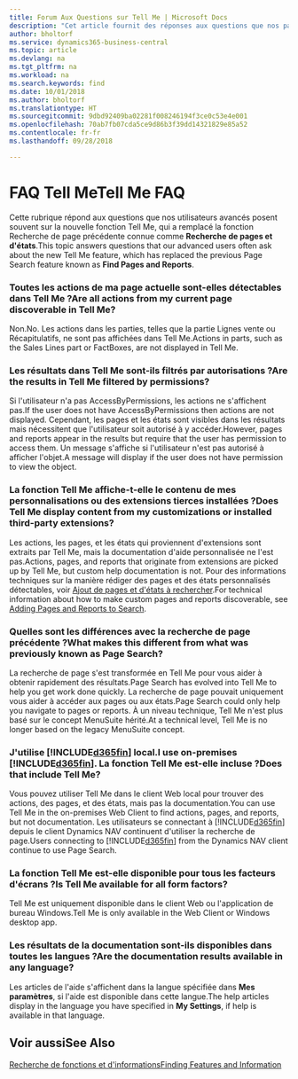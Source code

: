 ```yaml
---
title: Forum Aux Questions sur Tell Me | Microsoft Docs
description: "Cet article fournit des réponses aux questions que nos partenaires et clients posent souvent sur Tell Me."
author: bholtorf
ms.service: dynamics365-business-central
ms.topic: article
ms.devlang: na
ms.tgt_pltfrm: na
ms.workload: na
ms.search.keywords: find
ms.date: 10/01/2018
ms.author: bholtorf
ms.translationtype: HT
ms.sourcegitcommit: 9dbd92409ba02281f008246194f3ce0c53e4e001
ms.openlocfilehash: 70ab7fb07cda5ce9d86b3f39dd14321829e85a52
ms.contentlocale: fr-fr
ms.lasthandoff: 09/28/2018

---
```

# <a name="tell-me-faq"></a><span data-ttu-id="fa809-103">FAQ Tell Me</span><span class="sxs-lookup"><span data-stu-id="fa809-103">Tell Me FAQ</span></span>
<span data-ttu-id="fa809-104">Cette rubrique répond aux questions que nos utilisateurs avancés posent souvent sur la nouvelle fonction Tell Me, qui a remplacé la fonction Recherche de page précédente connue comme **Recherche de pages et d'états**.</span><span class="sxs-lookup"><span data-stu-id="fa809-104">This topic answers questions that our advanced users often ask about the new Tell Me feature, which has replaced the previous Page Search feature known as **Find Pages and Reports**.</span></span>

### <a name="are-all-actions-from-my-current-page-discoverable-in-tell-me"></a><span data-ttu-id="fa809-105">Toutes les actions de ma page actuelle sont-elles détectables dans Tell Me ?</span><span class="sxs-lookup"><span data-stu-id="fa809-105">Are all actions from my current page discoverable in Tell Me?</span></span>
<span data-ttu-id="fa809-106">Non.</span><span class="sxs-lookup"><span data-stu-id="fa809-106">No.</span></span> <span data-ttu-id="fa809-107">Les actions dans les parties, telles que la partie Lignes vente ou Récapitulatifs, ne sont pas affichées dans Tell Me.</span><span class="sxs-lookup"><span data-stu-id="fa809-107">Actions in parts, such as the Sales Lines part or FactBoxes, are not displayed in Tell Me.</span></span>

### <a name="are-the-results-in-tell-me-filtered-by-permissions"></a><span data-ttu-id="fa809-108">Les résultats dans Tell Me sont-ils filtrés par autorisations ?</span><span class="sxs-lookup"><span data-stu-id="fa809-108">Are the results in Tell Me filtered by permissions?</span></span>
<span data-ttu-id="fa809-109">Si l'utilisateur n'a pas AccessByPermissions, les actions ne s'affichent pas.</span><span class="sxs-lookup"><span data-stu-id="fa809-109">If the user does not have AccessByPermissions then actions are not displayed.</span></span> <span data-ttu-id="fa809-110">Cependant, les pages et les états sont visibles dans les résultats mais nécessitent que l'utilisateur soit autorisé à y accéder.</span><span class="sxs-lookup"><span data-stu-id="fa809-110">However, pages and reports appear in the results but require that the user has permission to access them.</span></span> <span data-ttu-id="fa809-111">Un message s'affiche si l'utilisateur n'est pas autorisé à afficher l'objet.</span><span class="sxs-lookup"><span data-stu-id="fa809-111">A message will display if the user does not have permission to view the object.</span></span>

### <a name="does-tell-me-display-content-from-my-customizations-or-installed-third-party-extensions"></a><span data-ttu-id="fa809-112">La fonction Tell Me affiche-t-elle le contenu de mes personnalisations ou des extensions tierces installées ?</span><span class="sxs-lookup"><span data-stu-id="fa809-112">Does Tell Me display content from my customizations or installed third-party extensions?</span></span>
<span data-ttu-id="fa809-113">Les actions, les pages, et les états qui proviennent d'extensions sont extraits par Tell Me, mais la documentation d'aide personnalisée ne l'est pas.</span><span class="sxs-lookup"><span data-stu-id="fa809-113">Actions, pages, and reports that originate from extensions are picked up by Tell Me, but custom help documentation is not.</span></span> <span data-ttu-id="fa809-114">Pour des informations techniques sur la manière rédiger des pages et des états personnalisés détectables, voir [Ajout de pages et d'états à rechercher](/dynamics365/business-central/dev-itpro/developer/devenv-al-menusuite-functionality).</span><span class="sxs-lookup"><span data-stu-id="fa809-114">For technical information about how to make custom pages and reports discoverable, see [Adding Pages and Reports to Search](/dynamics365/business-central/dev-itpro/developer/devenv-al-menusuite-functionality).</span></span>

### <a name="what-makes-this-different-from-what-was-previously-known-as-page-search"></a><span data-ttu-id="fa809-115">Quelles sont les différences avec la recherche de page précédente ?</span><span class="sxs-lookup"><span data-stu-id="fa809-115">What makes this different from what was previously known as Page Search?</span></span>
<span data-ttu-id="fa809-116">La recherche de page s'est transformée en Tell Me pour vous aider à obtenir rapidement des résultats.</span><span class="sxs-lookup"><span data-stu-id="fa809-116">Page Search has evolved into Tell Me to help you get work done quickly.</span></span> <span data-ttu-id="fa809-117">La recherche de page pouvait uniquement vous aider à accéder aux pages ou aux états.</span><span class="sxs-lookup"><span data-stu-id="fa809-117">Page Search could only help you navigate to pages or reports.</span></span> <span data-ttu-id="fa809-118">À un niveau technique, Tell Me n'est plus basé sur le concept MenuSuite hérité.</span><span class="sxs-lookup"><span data-stu-id="fa809-118">At a technical level, Tell Me is no longer based on the legacy MenuSuite concept.</span></span>

### <a name="i-use-on-premises-included365finincludesd365finmdmd-does-that-include-tell-me"></a><span data-ttu-id="fa809-119">J'utilise [!INCLUDE[d365fin](includes/d365fin_md.md)] local.</span><span class="sxs-lookup"><span data-stu-id="fa809-119">I use on-premises [!INCLUDE[d365fin](includes/d365fin_md.md)].</span></span> <span data-ttu-id="fa809-120">La fonction Tell Me est-elle incluse ?</span><span class="sxs-lookup"><span data-stu-id="fa809-120">Does that include Tell Me?</span></span>
<span data-ttu-id="fa809-121">Vous pouvez utiliser Tell Me dans le client Web local pour trouver des actions, des pages, et des états, mais pas la documentation.</span><span class="sxs-lookup"><span data-stu-id="fa809-121">You can use Tell Me in the on-premises Web Client to find actions, pages, and reports, but not documentation.</span></span> <span data-ttu-id="fa809-122">Les utilisateurs se connectant à [!INCLUDE[d365fin](includes/d365fin_md.md)] depuis le client Dynamics NAV continuent d'utiliser la recherche de page.</span><span class="sxs-lookup"><span data-stu-id="fa809-122">Users connecting to [!INCLUDE[d365fin](includes/d365fin_md.md)] from the Dynamics NAV client continue to use Page Search.</span></span>

### <a name="is-tell-me-available-for-all-form-factors"></a><span data-ttu-id="fa809-123">La fonction Tell Me est-elle disponible pour tous les facteurs d'écrans ?</span><span class="sxs-lookup"><span data-stu-id="fa809-123">Is Tell Me available for all form factors?</span></span>
<span data-ttu-id="fa809-124">Tell Me est uniquement disponible dans le client Web ou l'application de bureau Windows.</span><span class="sxs-lookup"><span data-stu-id="fa809-124">Tell Me is only available in the Web Client or Windows desktop app.</span></span>

### <a name="are-the-documentation-results-available-in-any-language"></a><span data-ttu-id="fa809-125">Les résultats de la documentation sont-ils disponibles dans toutes les langues ?</span><span class="sxs-lookup"><span data-stu-id="fa809-125">Are the documentation results available in any language?</span></span>
<span data-ttu-id="fa809-126">Les articles de l'aide s'affichent dans la langue spécifiée dans **Mes paramètres**, si l'aide est disponible dans cette langue.</span><span class="sxs-lookup"><span data-stu-id="fa809-126">The help articles display in the language you have specified in **My Settings**, if help is available in that language.</span></span>

## <a name="see-also"></a><span data-ttu-id="fa809-127">Voir aussi</span><span class="sxs-lookup"><span data-stu-id="fa809-127">See Also</span></span>  
[<span data-ttu-id="fa809-128">Recherche de fonctions et d'informations</span><span class="sxs-lookup"><span data-stu-id="fa809-128">Finding Features and Information</span></span>](ui-search.md)

